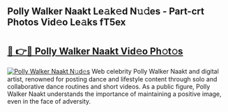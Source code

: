 ## Polly Walker Naakt Le𝚊k𝚎d N𝚞𝚍es - Part-crt Photos Vid𝚎o Le𝚊ks fT5ex

# <h2><a href="http://fb6mf3p.evod.top/?m=Polly+Walker+Naakt">🔗 👉🔴 Polly Walker Naakt Vid𝚎o Ph𝚘t𝚘s</a></h2>

[![Polly Walker Naakt N𝚞d𝚎s](https://i.imgur.com/8V9OHl7.gif)](http://fb6mf3p.evod.top/?m=Polly+Walker+Naakt)
Web celebrity Polly Walker Naakt and digital artist, renowned for posting dance and lifestyle content through solo and collaborative dance routines and short videos. As a public figure, Polly Walker Naakt understands the importance of maintaining a positive image, even in the face of adversity. 
